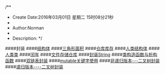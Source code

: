 /**
* Create Date:2016年03月01日 星期二 15时08分21秒
* 
* Author:Norman
* 
* Description: 
*/

####封装
####[结构体](./struct.cpp)
####[三角形面积](./triangleStruct.cpp)
####[仓库库存](./riceStruct.cpp)
####[人类结构体](./personStruct.cpp)
####[人类类](./personClass.cpp)
####[闰年](./dataClass.cpp)
####[文件存储仓库](./Store.cpp)
####[封装String](./String.cpp)
####[类构造函数与析构函数](./Integer.cpp)
####[双链表封装](./stuClass.cpp)
####[mutable关键字使用](./constClass.cpp)
####[非递归版本---二叉树封装](./binaryTree.cpp)
####[递归版本----二叉树封装](./binaryTree1.cpp)
